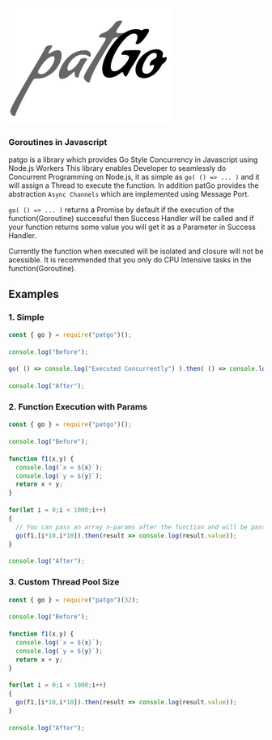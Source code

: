 ### <img src="./patgo.png" />
### Goroutines in Javascript

patgo is a library which provides Go Style Concurrency in Javascript using Node.js Workers
This library enables Developer to seamlessly do Concurrent Programming on Node.js,
it as simple as `go( () => ... )` and it will assign a Thread to execute the function. In addition patGo provides the abstraction `Async Channels` which are implemented using Message Port.

`go( () => ... )` returns a Promise by default if the execution of the function(Goroutine) successful then Success Handler will be called and if your function returns some value you will get it as a Parameter in Success Handler.

Currently the function when executed will be isolated and closure will not be acessible.
It is recommended that you only do CPU Intensive tasks in the function(Goroutine).

## Examples
### 1. Simple
```javascript
const { go } = require("patgo")();

console.log("Before");

go( () => console.log("Executed Concurrently") ).then( () => console.log("Execution Complete") );

console.log("After");
```

### 2. Function Execution with Params
```javascript
const { go } = require("patgo")();

console.log("Before");

function f1(x,y) {
  console.log(`x = ${x}`);
  console.log(`y = ${y}`);
  return x + y;
}

for(let i = 0;i < 1000;i++)
{
  // You can pass an array n-params after the function and will be passed to the function when executed
  go(f1,[i*10,i*10]).then(result => console.log(result.value));
}

console.log("After");
```

### 3. Custom Thread Pool Size
```javascript
const { go } = require("patgo")(32);

console.log("Before");

function f1(x,y) {
  console.log(`x = ${x}`);
  console.log(`y = ${y}`);
  return x + y;
}

for(let i = 0;i < 1000;i++)
{
  go(f1,[i*10,i*10]).then(result => console.log(result.value));
}

console.log("After");
```
